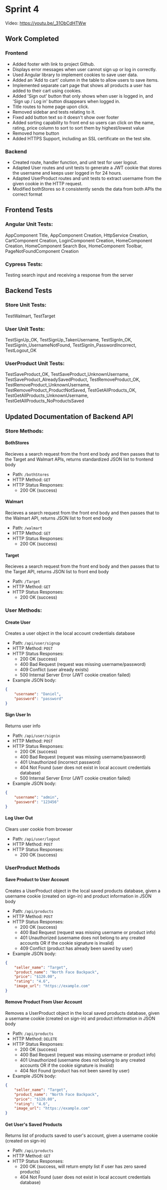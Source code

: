 # Sprint 4

Video: https://youtu.be/_31ObCdHTWw

## Work Completed

### Frontend
- Added footer with link to project Github.
- Displays error messages when user cannot sign up or log in correctly.
- Used Angular library to implement cookies to save user data.
- Added an 'Add to cart' column in the table to allow users to save items.
- Implemented separate cart page that shows all products a user has added to their cart using cookies.
- Added 'Sign out' button that only shows when user is logged in, and 'Sign up / Log in' button disappears when logged in.
- Title routes to home page upon click.
- Removed sidebar and tests relating to it.
- Fixed add button text so it doesn't show over footer
- Added sorting capability to front end so users can click on the name, rating, price column to sort to sort them by highest/lowest value
- Removed home button
- Added HTTPS Support, including an SSL certificate on the test site.

### Backend
- Created route, handler function, and unit test for user logout.
- Adapted User routes and unit tests to generate a JWT cookie that stores the username and keeps user logged in for 24 hours.
- Adapted UserProduct routes and unit tests to extract username from the given cookie in the HTTP request.
- Modified bothStores so it consistently sends the data from both APIs the correct format

## Frontend Tests
### Angular Unit Tests:
AppComponent Title, AppComponent Creation, HttpService Creation, CartComponent Creation, LoginComponent Creation, HomeComponent Creation, HomeComponent Search Box, HomeComponent Toolbar, PageNotFoundComponent Creation
### Cypress Tests:
Testing search input and receiving a response from the server
## Backend Tests
### Store Unit Tests:
TestWalmart, TestTarget
### User Unit Tests:
TestSignUp_OK, TestSignUp_TakenUsername, TestSignIn_OK, TestSignIn_UsernameNotFound, TestSignIn_PasswordIncorrect, TestLogout_OK
### UserProduct Unit Tests:
TestSaveProduct_OK, TestSaveProduct_UnknownUsername, TestSaveProduct_AlreadySavedProduct, TestRemoveProduct_OK, TestRemoveProduct_UnknownUsername, TestRemoveProduct_ProductNotSaved, TestGetAllProducts_OK, TestGetAllProducts_UnknownUsername, TestGetAllProducts_NoProductsSaved

## Updated Documentation of Backend API
### Store Methods:
#### BothStores
Recieves a search request from the front end body and then passes that to the Target and Walmart APIs, returns standardized JSON list to frontend body
- Path: `/bothStores`
- HTTP Method: `GET`
- HTTP Status Responses:
    - 200 OK (success)

#### Walmart
Recieves a search request from the front end body and then passes that to the Walmart API, returns JSON list to front end body
- Path: `/walmart`
- HTTP Method: `GET`
- HTTP Status Responses:
    - 200 OK (success)

#### Target
Recieves a search request from the front end body and then passes that to the Target API, returns JSON list to front end body
- Path: `/Target`
- HTTP Method: `GET`
- HTTP Status Responses:
    - 200 OK (success)

### User Methods:
#### Create User
Creates a user object in the local account credentials database
- Path: `/api/user/signup`
- HTTP Method: `POST`
- HTTP Status Responses:
    - 200 OK (success)
    - 400 Bad Request (request was missing username/password)
    - 409 Conflict (user already exists)
    - 500 Internal Server Error (JWT cookie creation failed)
- Example JSON body:
```json
{
	"username": "Daniel",
	"password": "password"
}
```

#### Sign User In
Returns user info
- Path: `/api/user/signin`
- HTTP Method: `POST`
- HTTP Status Responses:
    - 200 OK (success)
    - 400 Bad Request (request was missing username/password)
    - 401 Unauthorized (incorrect password)
    - 404 Not Found (user does not exist in local account credentials database)
    - 500 Internal Server Error (JWT cookie creation failed)
- Example JSON body:
```json
{
	"username": "admin",
	"password": "123456"
}
```

#### Log User Out
Clears user cookie from browser
- Path: `/api/user/logout`
- HTTP Method: `POST`
- HTTP Status Responses:
    - 200 OK (success)

### UserProduct Methods
#### Save Product to User Account
Creates a UserProduct object in the local saved products database, given a username cookie (created on sign-in) and product information in JSON body
- Path: `/api/products`
- HTTP Method: `POST`
- HTTP Status Responses:
    - 200 OK (success)
    - 400 Bad Request (request was missing username or product info)
    - 401 Unauthorized (username does not belong to any created accounts OR if the cookie signature is invalid)
    - 409 Conflict (product has already been saved by user)
- Example JSON body:
```json
{
	"seller_name": "Target",
	"product_name": "North Face Backpack",
	"price": "$120.00",
	"rating": "4.6",
	"image_url": "https://example.com"
}
```

#### Remove Product From User Account
Removes a UserProduct object in the local saved products database, given a username cookie (created on sign-in) and product information in JSON body
- Path: `/api/products`
- HTTP Method: `DELETE`
- HTTP Status Responses:
    - 200 OK (success)
    - 400 Bad Request (request was missing username or product info)
    - 401 Unauthorized (username does not belong to any created accounts OR if the cookie signature is invalid)
    - 404 Not Found (product has not been saved by user)
- Example JSON body:
```json
{
	"seller_name": "Target",
	"product_name": "North Face Backpack",
	"price": "$120.00",
	"rating": "4.6",
	"image_url": "https://example.com"
}
```

#### Get User's Saved Products
Returns list of products saved to user's account, given a username cookie (created on sign-in)
- Path: `/api/products`
- HTTP Method: `GET`
- HTTP Status Responses:
    - 200 OK (success, will return empty list if user has zero saved products)
    - 404 Not Found (user does not exist in local account credentials database)
